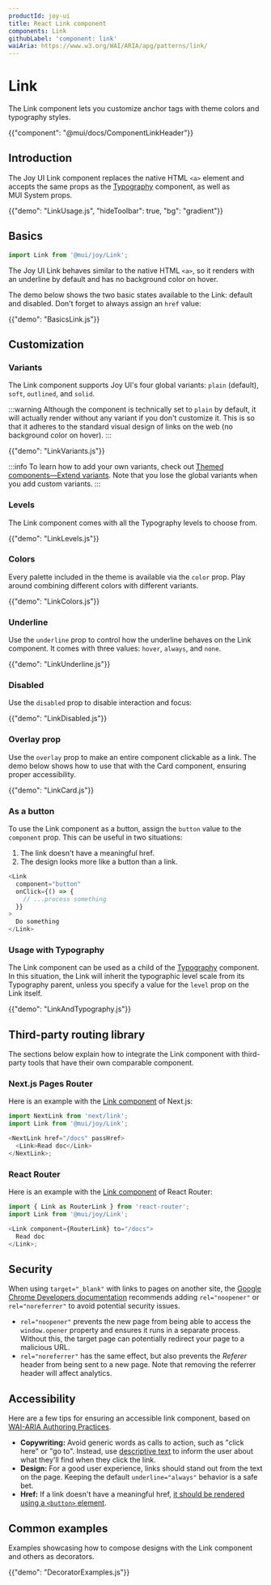 ```yaml
---
productId: joy-ui
title: React Link component
components: Link
githubLabel: 'component: link'
waiAria: https://www.w3.org/WAI/ARIA/apg/patterns/link/
---
```


# Link

<p class="description">The Link component lets you customize anchor tags with theme colors and typography styles.</p>

{{"component": "@mui/docs/ComponentLinkHeader"}}

## Introduction

The Joy UI Link component replaces the native HTML `<a>` element and accepts the same props as the [Typography](/joy-ui/react-typography/) component, as well as MUI System props.

{{"demo": "LinkUsage.js", "hideToolbar": true, "bg": "gradient"}}

## Basics

```jsx
import Link from '@mui/joy/Link';
```

The Joy UI Link behaves similar to the native HTML `<a>`, so it renders with an underline by default and has no background color on hover.

The demo below shows the two basic states available to the Link: default and disabled.
Don't forget to always assign an `href` value:

{{"demo": "BasicsLink.js"}}

## Customization

### Variants

The Link component supports Joy UI's four global variants: `plain` (default), `soft`, `outlined`, and `solid`.

:::warning
Although the component is technically set to `plain` by default, it will actually render without any variant if you don't customize it.
This is so that it adheres to the standard visual design of links on the web (no background color on hover).
:::

{{"demo": "LinkVariants.js"}}

:::info
To learn how to add your own variants, check out [Themed components—Extend variants](/joy-ui/customization/themed-components/#extend-variants).
Note that you lose the global variants when you add custom variants.
:::

### Levels

The Link component comes with all the Typography levels to choose from.

{{"demo": "LinkLevels.js"}}

### Colors

Every palette included in the theme is available via the `color` prop.
Play around combining different colors with different variants.

{{"demo": "LinkColors.js"}}

### Underline

Use the `underline` prop to control how the underline behaves on the Link component.
It comes with three values: `hover`, `always`, and `none`.

{{"demo": "LinkUnderline.js"}}

### Disabled

Use the `disabled` prop to disable interaction and focus:

{{"demo": "LinkDisabled.js"}}

### Overlay prop

Use the `overlay` prop to make an entire component clickable as a link.
The demo below shows how to use that with the Card component, ensuring proper accessibility.

{{"demo": "LinkCard.js"}}

### As a button

To use the Link component as a button, assign the `button` value to the `component` prop.
This can be useful in two situations:

1. The link doesn't have a meaningful href.
2. The design looks more like a button than a link.

```js
<Link
  component="button"
  onClick={() => {
    // ...process something
  }}
>
  Do something
</Link>
```

### Usage with Typography

The Link component can be used as a child of the [Typography](/joy-ui/react-typography/) component.
In this situation, the Link will inherit the typographic level scale from its Typography parent, unless you specify a value for the `level` prop on the Link itself.

{{"demo": "LinkAndTypography.js"}}

## Third-party routing library

The sections below explain how to integrate the Link component with third-party tools that have their own comparable component.

### Next.js Pages Router

Here is an example with the [Link component](https://nextjs.org/docs/pages/api-reference/components/link) of Next.js:

```js
import NextLink from 'next/link';
import Link from '@mui/joy/Link';

<NextLink href="/docs" passHref>
  <Link>Read doc</Link>
</NextLink>;
```

### React Router

Here is an example with the [Link component](https://reactrouter.com/en/main/components/link) of React Router:

```js
import { Link as RouterLink } from 'react-router';
import Link from '@mui/joy/Link';

<Link component={RouterLink} to="/docs">
  Read doc
</Link>;
```

## Security

When using `target="_blank"` with links to pages on another site, the [Google Chrome Developers documentation](https://developers.google.com/web/tools/lighthouse/audits/noopener) recommends adding `rel="noopener"` or `rel="noreferrer"` to avoid potential security issues.

- `rel="noopener"` prevents the new page from being able to access the `window.opener` property and ensures it runs in a separate process.
  Without this, the target page can potentially redirect your page to a malicious URL.
- `rel="noreferrer"` has the same effect, but also prevents the _Referer_ header from being sent to a new page.
  Note that removing the referrer header will affect analytics.

## Accessibility

Here are a few tips for ensuring an accessible link component, based on [WAI-ARIA Authoring Practices](https://www.w3.org/WAI/ARIA/apg/patterns/link/).

- **Copywriting:** Avoid generic words as calls to action, such as "click here" or "go to".
  Instead, use [descriptive text](https://developers.google.com/web/tools/lighthouse/audits/descriptive-link-text) to inform the user about what they'll find when they click the link.
- **Design:** For a good user experience, links should stand out from the text on the page.
  Keeping the default `underline="always"` behavior is a safe bet.
- **Href:** If a link doesn't have a meaningful href, [it should be rendered using a `<button>` element](#as-button).

## Common examples

Examples showcasing how to compose designs with the Link component and others as decorators.

{{"demo": "DecoratorExamples.js"}}

